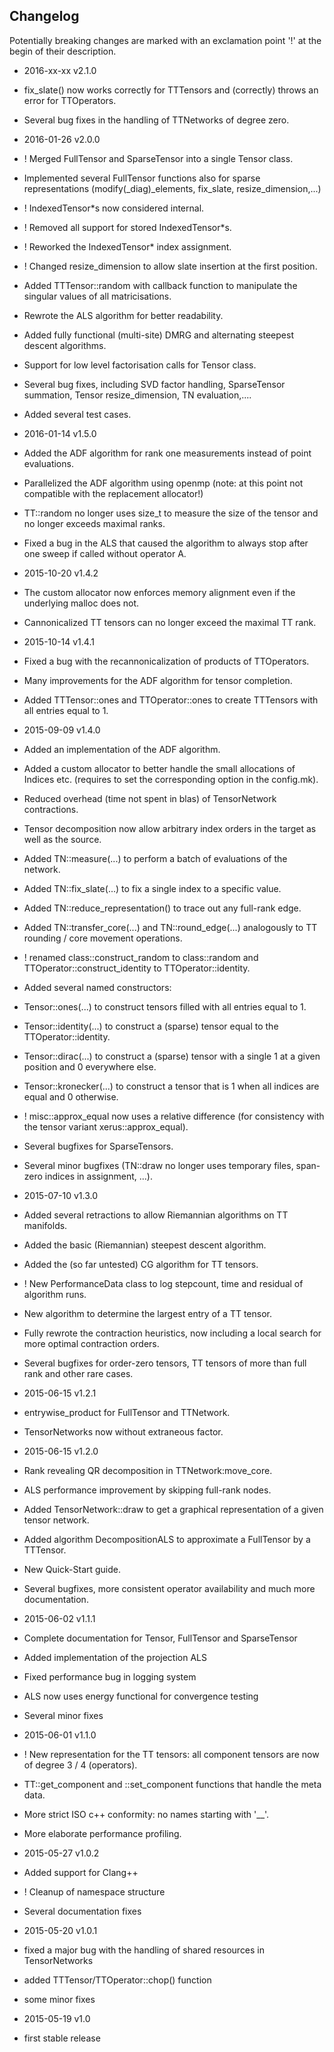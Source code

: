 ## Changelog

Potentially breaking changes are marked with an exclamation point '!' at the begin of their description.

* 2016-xx-xx v2.1.0
 * fix_slate() now works correctly for TTTensors and (correctly) throws an error for TTOperators.
 * Several bug fixes in the handling of TTNetworks of degree zero.

* 2016-01-26 v2.0.0
 * ! Merged FullTensor and SparseTensor into a single Tensor class.
 * Implemented several FullTensor functions also for sparse representations (modify(\_diag)_elements, fix\_slate, resize\_dimension,...)
 * ! IndexedTensor*s now considered internal.
 * ! Removed all support for stored IndexedTensor*s.
 * ! Reworked the IndexedTensor* index assignment.
 * ! Changed resize_dimension to allow slate insertion at the first position.
 * Added TTTensor::random with callback function to manipulate the singular values of all matricisations.
 * Rewrote the ALS algorithm for better readability.
 * Added fully functional (multi-site) DMRG and alternating steepest descent algorithms.
 * Support for low level factorisation calls for Tensor class.
 * Several bug fixes, including SVD factor handling, SparseTensor summation, Tensor resize_dimension, TN evaluation,....
 * Added several test cases.

* 2016-01-14 v1.5.0
 * Added the ADF algorithm for rank one measurements instead of point evaluations.
 * Parallelized the ADF algorithm using openmp (note: at this point not compatible with the replacement allocator!)
 * TT::random no longer uses size_t to measure the size of the tensor and no longer exceeds maximal ranks.
 * Fixed a bug in the ALS that caused the algorithm to always stop after one sweep if called without operator A.

* 2015-10-20 v1.4.2
 * The custom allocator now enforces memory alignment even if the underlying malloc does not.
 * Cannonicalized TT tensors can no longer exceed the maximal TT rank.

* 2015-10-14 v1.4.1
 * Fixed a bug with the recannonicalization of products of TTOperators.
 * Many improvements for the ADF algorithm for tensor completion.
 * Added TTTensor::ones and TTOperator::ones to create TTTensors with all entries equal to 1.

* 2015-09-09 v1.4.0
 * Added an implementation of the ADF algorithm.
 * Added a custom allocator to better handle the small allocations of Indices etc. (requires to set the corresponding option in the config.mk).
 * Reduced overhead (time not spent in blas) of TensorNetwork contractions.
 * Tensor decomposition now allow arbitrary index orders in the target as well as the source.
 * Added TN::measure(...) to perform a batch of evaluations of the network.
 * Added TN::fix_slate(...) to fix a single index to a specific value.
 * Added TN::reduce_representation() to trace out any full-rank edge.
 * Added TN::transfer_core(...) and TN::round_edge(...) analogously to TT rounding / core movement operations.
 * ! renamed class::construct_random to class::random and TTOperator::construct_identity to TTOperator::identity.
 * Added several named constructors:
  * Tensor::ones(...) to construct tensors filled with all entries equal to 1.
  * Tensor::identity(...) to construct a (sparse) tensor equal to the TTOperator::identity.
  * Tensor::dirac(...) to construct a (sparse) tensor with a single 1 at a given position and 0 everywhere else.
  * Tensor::kronecker(...) to construct a tensor that is 1 when all indices are equal and 0 otherwise.
 * ! misc::approx_equal now uses a relative difference (for consistency with the tensor variant xerus::approx_equal).
 * Several bugfixes for SparseTensors.
 * Several minor bugfixes (TN::draw no longer uses temporary files, span-zero indices in assignment, ...).

* 2015-07-10 v1.3.0
 * Added several retractions to allow Riemannian algorithms on TT manifolds.
 * Added the basic (Riemannian) steepest descent algorithm.
 * Added the (so far untested) CG algorithm for TT tensors.
 * ! New PerformanceData class to log stepcount, time and residual of algorithm runs.
 * New algorithm to determine the largest entry of a TT tensor.
 * Fully rewrote the contraction heuristics, now including a local search for more optimal contraction orders.
 * Several bugfixes for order-zero tensors, TT tensors of more than full rank and other rare cases.

* 2015-06-15 v1.2.1
 * entrywise_product for FullTensor and TTNetwork.
 * TensorNetworks now without extraneous factor.

* 2015-06-15 v1.2.0
 * Rank revealing QR decomposition in TTNetwork:move_core. 
 * ALS performance improvement by skipping full-rank nodes.
 * Added TensorNetwork::draw to get a graphical representation of a given tensor network.
 * Added algorithm DecompositionALS to approximate a FullTensor by a TTTensor.
 * New Quick-Start guide.
 * Several bugfixes, more consistent operator availability and much more documentation.

* 2015-06-02 v1.1.1
 * Complete documentation for Tensor, FullTensor and SparseTensor
 * Added implementation of the projection ALS
 * Fixed performance bug in logging system
 * ALS now uses energy functional for convergence testing
 * Several minor fixes

* 2015-06-01 v1.1.0
 * ! New representation for the TT tensors: all component tensors are now of degree 3 / 4 (operators).
 * TT::get_component and ::set_component functions that handle the meta data.
 * More strict ISO c++ conformity: no names starting with '__'.
 * More elaborate performance profiling.

* 2015-05-27 v1.0.2
 * Added support for Clang++
 * ! Cleanup of namespace structure
 * Several documentation fixes

* 2015-05-20 v1.0.1
 * fixed a major bug with the handling of shared resources in TensorNetworks
 * added TTTensor/TTOperator::chop() function
 * some minor fixes

* 2015-05-19 v1.0
 * first stable release
